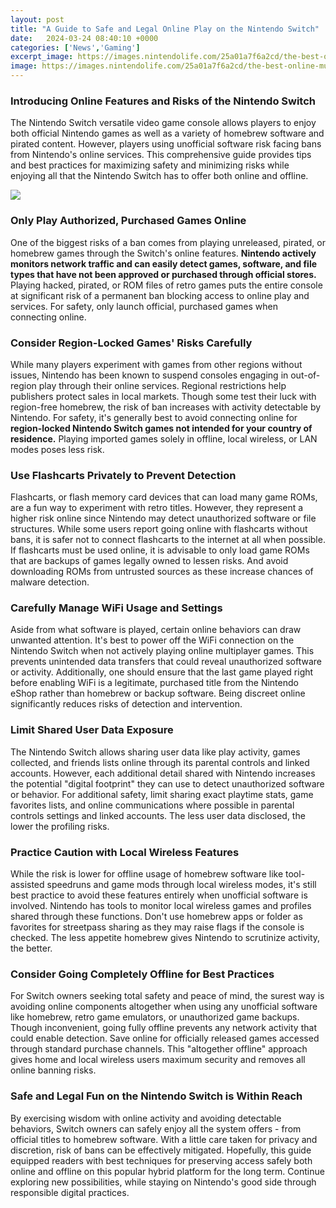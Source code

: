 ```yaml
---
layout: post
title: "A Guide to Safe and Legal Online Play on the Nintendo Switch"
date:   2024-03-24 08:40:10 +0000
categories: ['News','Gaming']
excerpt_image: https://images.nintendolife.com/25a01a7f6a2cd/the-best-online-multiplayer-games-on-nintendo-switch.original.jpg
image: https://images.nintendolife.com/25a01a7f6a2cd/the-best-online-multiplayer-games-on-nintendo-switch.original.jpg
---
```


### Introducing Online Features and Risks of the Nintendo Switch
The Nintendo Switch versatile video game console allows players to enjoy both official Nintendo games as well as a variety of homebrew software and pirated content. However, players using unofficial software risk facing bans from Nintendo's online services. This comprehensive guide provides tips and best practices for maximizing safety and minimizing risks while enjoying all that the Nintendo Switch has to offer both online and offline.

![](https://images.nintendolife.com/25a01a7f6a2cd/the-best-online-multiplayer-games-on-nintendo-switch.original.jpg)
### Only Play Authorized, Purchased Games Online
One of the biggest risks of a ban comes from playing unreleased, pirated, or homebrew games through the Switch's online features. **Nintendo actively monitors network traffic and can easily detect games, software, and file types that have not been approved or purchased through official stores.** Playing hacked, pirated, or ROM files of retro games puts the entire console at significant risk of a permanent ban blocking access to online play and services. For safety, only launch official, purchased games when connecting online.
### Consider Region-Locked Games' Risks Carefully  
While many players experiment with games from other regions without issues, Nintendo has been known to suspend consoles engaging in out-of-region play through their online services. Regional restrictions help publishers protect sales in local markets. Though some test their luck with region-free homebrew, the risk of ban increases with activity detectable by Nintendo. For safety, it's generally best to avoid connecting online for **region-locked Nintendo Switch games not intended for your country of residence.** Playing imported games solely in offline, local wireless, or LAN modes poses less risk.
### Use Flashcarts Privately to Prevent Detection
Flashcarts, or flash memory card devices that can load many game ROMs, are a fun way to experiment with retro titles. However, they represent a higher risk online since Nintendo may detect unauthorized software or file structures. While some users report going online with flashcarts without bans, it is safer not to connect flashcarts to the internet at all when possible. If flashcarts must be used online, it is advisable to only load game ROMs that are backups of games legally owned to lessen risks. And avoid downloading ROMs from untrusted sources as these increase chances of malware detection. 
### Carefully Manage WiFi Usage and Settings
Aside from what software is played, certain online behaviors can draw unwanted attention. It's best to power off the WiFi connection on the Nintendo Switch when not actively playing online multiplayer games. This prevents unintended data transfers that could reveal unauthorized software or activity. Additionally, one should ensure that the last game played right before enabling WiFi is a legitimate, purchased title from the Nintendo eShop rather than homebrew or backup software. Being discreet online significantly reduces risks of detection and intervention.
### Limit Shared User Data Exposure
The Nintendo Switch allows sharing user data like play activity, games collected, and friends lists online through its parental controls and linked accounts. However, each additional detail shared with Nintendo increases the potential "digital footprint" they can use to detect unauthorized software or behavior. For additional safety, limit sharing exact playtime stats, game favorites lists, and online communications where possible in parental controls settings and linked accounts. The less user data disclosed, the lower the profiling risks.
### Practice Caution with Local Wireless Features  
While the risk is lower for offline usage of homebrew software like tool-assisted speedruns and game mods through local wireless modes, it's still best practice to avoid these features entirely when unofficial software is involved. Nintendo has tools to monitor local wireless games and profiles shared through these functions. Don't use homebrew apps or folder as favorites for streetpass sharing as they may raise flags if the console is checked. The less  appetite homebrew gives Nintendo to scrutinize activity, the better.
### Consider Going Completely Offline for Best Practices
For Switch owners seeking total safety and peace of mind, the surest way is avoiding online components altogether when using any unofficial software like homebrew, retro game emulators, or unauthorized game backups. Though inconvenient, going fully offline prevents any network activity that could enable detection. Save online for officially released games accessed through standard purchase channels. This "altogether offline" approach gives home and local wireless users maximum security and removes all online banning risks.
### Safe and Legal Fun on the Nintendo Switch is Within Reach
By exercising wisdom with online activity and avoiding detectable behaviors, Switch owners can safely enjoy all the system offers - from official titles to homebrew software. With a little care taken for privacy and discretion, risk of bans can be effectively mitigated. Hopefully, this guide equipped readers with best techniques for preserving access safely both online and offline on this popular hybrid platform for the long term. Continue exploring new possibilities, while staying on Nintendo's good side through responsible digital practices.